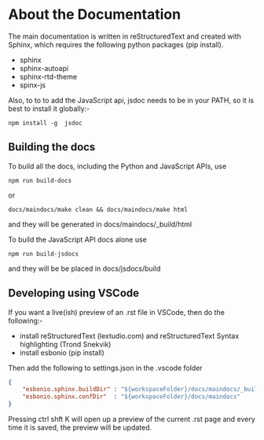 # About the Documentation

The main documentation is  written in reStructuredText and created with Sphinx, which requires the following python packages (pip install).

* sphinx
* sphinx-autoapi
* sphinx-rtd-theme
* spinx-js


Also, to to to add the JavaScript api, jsdoc needs to be in your PATH, so it is best to install it globally:-
```
npm install -g  jsdoc
```

## Building the docs

To build all the docs, including the Python and JavaScript APIs, use
```
npm run build-docs
``` 
or 
```
docs/maindocs/make clean && docs/maindocs/make html
```
and they will be generated in docs/maindocs/_build/html

To build the JavaScript API docs alone use
```
npm run build-jsdocs
```
and they will be be placed in docs/jsdocs/build 


## Developing using VSCode
If you want a live(ish) preview of an .rst file in VSCode, then do the following:-
* install reStructuredText (lextudio.com) and reStructuredText Syntax highlighting (Trond Snekvik)
* install esbonio (pip install)

Then add the following to settings.json in the .vscode folder
```json
{
    "esbonio.sphinx.buildDir" : "${workspaceFolder}/docs/maindocs/_build/html",
    "esbonio.sphinx.confDir"  : "${workspaceFolder}/docs/maindocs"
}
```

Pressing ctrl shft K will open up a preview of the current .rst page and  every time it is saved, the preview will be updated.



